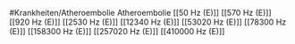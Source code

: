 #Krankheiten/Atheroembolie
Atheroembolie
[[50 Hz (E)]]
[[570 Hz (E)]]
[[920 Hz (E)]]
[[2530 Hz (E)]]
[[12340 Hz (E)]]
[[53020 Hz (E)]]
[[78300 Hz (E)]]
[[158300 Hz (E)]]
[[257020 Hz (E)]]
[[410000 Hz (E)]]